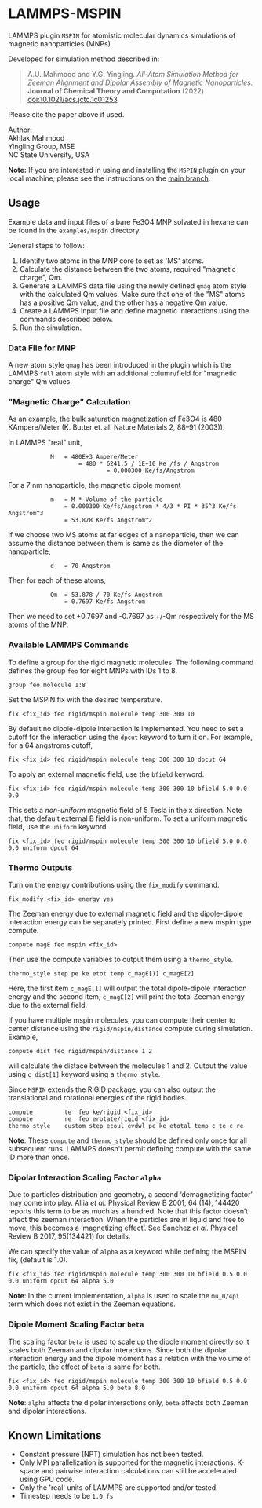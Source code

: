 # LAMMPS-MSPIN
LAMMPS plugin `MSPIN` for atomistic molecular dynamics simulations of magnetic nanoparticles (MNPs).

Developed for simulation method described in:
> A.U. Mahmood and Y.G. Yingling. *All-Atom Simulation Method for Zeeman Alignment
and Dipolar Assembly of Magnetic Nanoparticles.* **Journal of Chemical Theory and Computation** (2022) [doi:10.1021/acs.jctc.1c01253](https://doi.org/10.1021/acs.jctc.1c01253 "DOI").

Please cite the paper above if used.

Author:   
Akhlak Mahmood   
Yingling Group, MSE   
NC State University, USA

**Note:** If you are interested in using and installing the `MSPIN` plugin on your local machine,
please see the instructions on the [main branch](https://github.com/yingling-group/lammps-mspin "main branch").

## Usage
Example data and input files of a bare Fe3O4 MNP solvated in hexane can be found in the `examples/mspin` directory.

General steps to follow:
1. Identify two atoms in the MNP core to set as 'MS' atoms.
2. Calculate the distance between the two atoms, required "magnetic charge", Qm.
3. Generate a LAMMPS data file using the newly defined `qmag` atom style with the calculated Qm values.
Make sure that one of the "MS" atoms has a positive Qm value, and the other has a negative Qm value.
2. Create a LAMMPS input file and define magnetic interactions using the commands described below.
3. Run the simulation.

### Data File for MNP
A new atom style `qmag` has been introduced in the plugin which is the LAMMPS `full` atom style
with an additional column/field for "magnetic charge" Qm values.

### "Magnetic Charge" Calculation
As an example, the bulk saturation magnetization of Fe3O4 is 480 KAmpere/Meter
(K. Butter et. al. Nature Materials 2, 88–91 (2003)).

In LAMMPS "real" unit,

				M	= 480E+3 Ampere/Meter
				    	= 480 * 6241.5 / 1E+10 Ke /fs / Angstrom
                    			= 0.000300 Ke/fs/Angstrom

For a 7 nm nanoparticle, the magnetic dipole moment

				m	= M * Volume of the particle
					= 0.000300 Ke/fs/Angstrom * 4/3 * PI * 35^3 Ke/fs Angstrom^3
					= 53.878 Ke/fs Angstrom^2

If we choose two MS atoms at far edges of a nanoparticle, then we can assume the distance
between them is same as the diameter of the nanoparticle,

				d 	= 70 Angstrom

Then for each of these atoms,

				Qm 	= 53.878 / 70 Ke/fs Angstrom
					= 0.7697 Ke/fs Angstrom

Then we need to set +0.7697 and -0.7697 as +/-Qm respectively for the MS atoms of the MNP.


### Available LAMMPS Commands
To define a group for the rigid magnetic molecules. The following command defines the 
group `feo` for eight MNPs with IDs 1 to 8.

    group feo molecule 1:8

Set the MSPIN fix with the desired temperature.

    fix <fix_id> feo rigid/mspin molecule temp 300 300 10 

By default no dipole-dipole interaction is implemented.
You need to set a cutoff for the interaction using the `dpcut` keyword to turn it on.
For example, for a 64 angstroms cutoff,

    fix <fix_id> feo rigid/mspin molecule temp 300 300 10 dpcut 64

To apply an external magnetic field, use the `bfield` keyword.

    fix <fix_id> feo rigid/mspin molecule temp 300 300 10 bfield 5.0 0.0 0.0

This sets a *non-uniform* magnetic field of 5 Tesla in the x direction.
Note that, the default external B field is non-uniform.
To set a uniform magnetic field, use the `uniform` keyword.

    fix <fix_id> feo rigid/mspin molecule temp 300 300 10 bfield 5.0 0.0 0.0 uniform dpcut 64


### Thermo Outputs
Turn on the energy contributions using the `fix_modify` command.

    fix_modify <fix_id> energy yes

The Zeeman energy due to external magnetic field and the dipole-dipole interaction energy
can be separately printed. First define a new mspin type compute.

    compute magE feo mspin <fix_id>

Then use the compute variables to output them using a `thermo_style`.

    thermo_style step pe ke etot temp c_magE[1] c_magE[2]

Here, the first item `c_magE[1]` will output the total dipole-dipole interaction energy
and the second item, `c_magE[2]` will print the total Zeeman energy due to the external field.

If you have multiple mspin molecules, you can compute their center to center distance using
the `rigid/mspin/distance` compute during simulation. Example,

    compute dist feo rigid/mspin/distance 1 2

will calculate the distace between the molecules 1 and 2.
Output the value using `c_dist[1]` keyword using a `thermo_style`.

Since `MSPIN` extends the RIGID package, you can also output the translational and rotational energies
of the rigid bodies.

    compute 	    te	feo ke/rigid <fix_id>
    compute 	    re	feo erotate/rigid <fix_id>
    thermo_style 	custom step ecoul evdwl pe ke etotal temp c_te c_re

**Note**: These `compute` and `thermo_style` should be defined only once
for all subsequent runs. LAMMPS doesn't permit defining compute with the
same ID more than once.

### Dipolar Interaction Scaling Factor `alpha`
Due to particles distribution and geometry, a second ‘demagnetizing factor’ may come into play.
Allia *et al.* Physical Review B 2001, 64 (14), 144420 reports this term to be
as much as a hundred.
Note that this factor doesn’t affect the zeeman interaction.
When the particles are in liquid and free to move, this becomes a ‘magnetizing effect’.
See Sanchez *et al.* Physical Review B 2017, 95(134421) for details.

We can specify the value of `alpha` as a keyword while defining the MSPIN fix, (default is 1.0).

    fix <fix_id> feo rigid/mspin molecule temp 300 300 10 bfield 0.5 0.0 0.0 uniform dpcut 64 alpha 5.0

**Note**: In the current implementation, `alpha` is used to scale the `mu_0/4pi` term
which does not exist in the Zeeman equations.

### Dipole Moment Scaling Factor `beta`
The scaling factor `beta` is used to scale up the dipole moment directly
so it scales both Zeeman and dipolar interactions.
Since both the dipolar interaction energy and the dipole moment has
a relation with the volume of the particle, the effect of `beta` is same for both.

```
fix <fix_id> feo rigid/mspin molecule temp 300 300 10 bfield 0.5 0.0 0.0 uniform dpcut 64 alpha 5.0 beta 8.0
```

**Note**: `alpha` affects the dipolar interactions only, `beta` affects both Zeeman and dipolar interactions.

## Known Limitations
- Constant pressure (NPT) simulation has not been tested.
- Only MPI parallelization is supported for the magnetic interactions.
K-space and pairwise interaction calculations can still be accelerated using GPU code.
- Only the 'real' units of LAMMPS are supported and/or tested.
- Timestep needs to be `1.0 fs`
